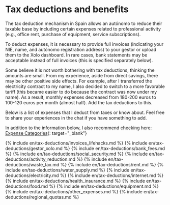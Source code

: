 # Tax deductions and benefits

The tax deduction mechanism in Spain allows an autónomo to reduce their taxable base by including certain expenses
related to professional activity (e.g., office rent, purchase of equipment, service subscriptions).

To deduct expenses, it is necessary to provide full invoices (indicating your NIE, name, and autónomo
registration address) to your gestor or upload them to the Xolo dashboard. In rare cases, bank statements may be
acceptable instead of full invoices (this is specified separately below).

Some believe it is not worth bothering with tax deductions, thinking the amounts are small. From my experience, aside
from direct savings, there may be other positive side effects. For example, after I transferred the electricity contract
to my name, I also decided to switch to a more favorable tariff (this became easier to do because the contract was now
under my name). As a result, monthly expenses decreased from 180-200 euros to 100-120 euros per month (almost half). Add
the tax deductions to this.

Below is a list of expenses that I deduct from taxes or know about. Feel free to share your experiences in the chat if
you have something to add.

In addition to the information below, I also recommend checking
here: [Expense Categories](https://www.xolo.io/es-en/faq/xolo-spain/category/all-you-can-deduct-as-a-freelancer-in-spain/subcategory/expense-categories){:
target="_blank"}

{% include en/tax-deductions/invoices_lifehacks.md %}
{% include en/tax-deductions/gestor_xolo.md %}
{% include en/tax-deductions/bank_fees.md %}
{% include en/tax-deductions/social_security.md %}
{% include en/tax-deductions/activity_reduction.md %}
{% include en/tax-deductions/waste_tax.md %}
{% include en/tax-deductions/rent.md %}
{% include en/tax-deductions/water_supply.md %}
{% include en/tax-deductions/electricity.md %}
{% include en/tax-deductions/internet.md %}
{% include en/tax-deductions/health_insurance.md %}
{% include en/tax-deductions/food.md %}
{% include en/tax-deductions/equipment.md %}
{% include en/tax-deductions/other_expenses.md %}
{% include en/tax-deductions/regional_quotas.md %}
